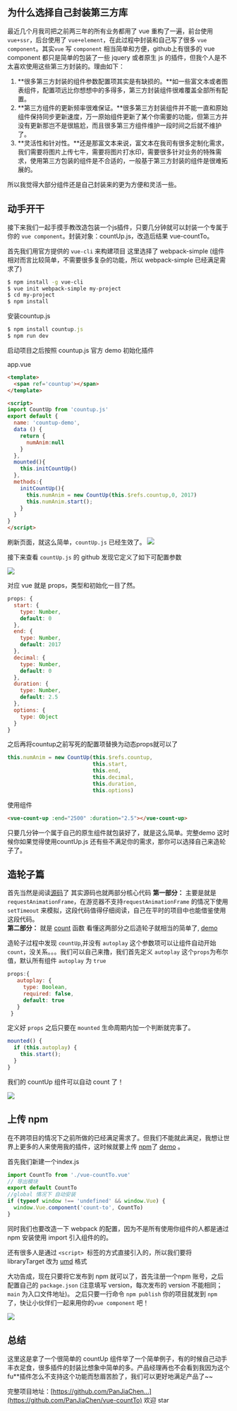 ## 为什么选择自己封装第三方库
最近几个月我司把之前两三年的所有业务都用了 vue 重构了一遍，前台使用 `vue+ssr`，后台使用了 `vue+element`，在此过程中封装和自己写了很多 `vue component`。其实`vue` 写 `component` 相当简单和方便，github上有很多的 vue component 都只是简单的包装了一些 jquery 或者原生 js 的插件，但我个人是不太喜欢使用这些第三方封装的。理由如下： 

1. **很多第三方封装的组件参数配置项其实是有缺损的。**如一些富文本或者图表组件，配置项远比你想想中的多得多，第三方封装组件很难覆盖全部所有配置。
2. **第三方组件的更新频率很难保证。**很多第三方封装组件并不能一直和原始组件保持同步更新速度，万一原始组件更新了某个你需要的功能，但第三方并没有更新那岂不是很尴尬，而且很多第三方组件维护一段时间之后就不维护了。
3. **灵活性和针对性。**还是那富文本来说，富文本在我司有很多定制化需求，我们需要将图片上传七牛，需要将图片打水印，需要很多针对业务的特殊需求，使用第三方包装的组件是不合适的，一般基于第三方封装的组件是很难拓展的。

所以我觉得大部分组件还是自己封装来的更为方便和灵活一些。

## 动手开干
接下来我们一起手摸手教改造包装一个js插件，只要几分钟就可以封装一个专属于你的 `vue component`。封装对象：countUp.js，改造后结果 vue-countTo。

首先我们用官方提供的 `vue-cli` 来构建项目 这里选择了 webpack-simple (组件相对而言比较简单，不需要很多复杂的功能，所以 webpack-simple 已经满足需求了)
```bash
$ npm install -g vue-cli
$ vue init webpack-simple my-project
$ cd my-project
$ npm install
```
安装countup.js
```js
$ npm install countup.js
$ npm run dev
```
启动项目之后按照 countup.js 官方 demo 初始化插件

app.vue
```html
<template>
  <span ref='countup'></span>
</template>

<script>
import CountUp from 'countup.js'
export default {
  name: 'countup-demo',
  data () {
    return {
      numAnim:null
    }
  },
  mounted(){
    this.initCountUp()
  },
  methods:{
    initCountUp(){
      this.numAnim = new CountUp(this.$refs.countup,0, 2017)
      this.numAnim.start();
    }
  }
}
</script>
```
刷新页面，就这么简单，`countUp.js` 已经生效了。
![](https://segmentfault.com/img/bVMi7H?w=340&h=90
)

接下来查看 `countUp.js` 的 github 发现它定义了如下可配置参数

![](https://segmentfault.com/img/bVMiDR?w=1872&h=482)

对应 vue 就是 props，类型和初始化一目了然。
```js
props: {
  start: {
    type: Number,
    default: 0
  },
  end: {
    type: Number,
    default: 2017
  },
  decimal: {
    type: Number,
    default: 0
  },
  duration: {
    type: Number,
    default: 2.5
  },
  options: {
    type: Object
  }
}
```
之后再将countup之前写死的配置项替换为动态props就可以了
```js
this.numAnim = new CountUp(this.$refs.countup, 
                           this.start,
                           this.end,
                           this.decimal,
                           this.duration,
                           this.options)
```
使用组件
```html
<vue-count-up :end="2500" :duration="2.5"></vue-count-up>
```
只要几分钟一个属于自己的原生组件就包装好了，就是这么简单。完整demo
这时候你如果觉得使用countUp.js 还有些不满足你的需求，那你可以选择自己来造轮子了。

## 造轮子篇

首先当然是阅读[源码](https://github.com/inorganik/countUp.js/blob/master/countUp.js)了
其实源码也就两部分核心代码
**第一部分：** 主要是就是 `requestAnimationFrame`，在游览器不支持`requestAnimationFrame` 的情况下使用 `setTimeout` 来模拟，这段代码值得仔细阅读，自己在平时的项目中也能借鉴使用这段代码。<br/>
**第二部分：** 就是 [count](https://github.com/inorganik/countUp.js/blob/master/countUp.js#L153) 函数
看懂这两部分之后造轮子就相当的简单了, [demo
](https://github.com/PanJiaChen/vue-countTo)

造轮子过程中发现 `countUp`,并没有 `autoplay` 这个参数项可以让组件自动开始`count`，没关系。。。我们可以自己来撸，我们首先定义 `autoplay` 这个`props`为布尔值，默认所有组件 `autoplay` 为 `true`
```js
props:{
   autoplay: {
     type: Boolean,
     required: false,
     default: true
   }
 }
```
定义好 `props` 之后只要在 `mounted` 生命周期内加一个判断就完事了。
```js
mounted() {
  if (this.autoplay) {
    this.start();
  }
}
```
我们的 countUp 组件可以自动 count 了！

![](https://segmentfault.com/img/bVMiHx?w=550&h=94])

## 上传 npm
在不跨项目的情况下之前所做的已经满足需求了。但我们不能就此满足，我想让世界上更多的人来使用我的插件，这时候就要上传 [npm](https://www.npmjs.com/)了 [demo](https://github.com/PanJiaChen/vue-countTo) 。

首先我们新建一个index.js
```js
import CountTo from './vue-countTo.vue'
// 导出模块
export default CountTo
//global 情况下 自动安装
if (typeof window !== 'undefined' && window.Vue) {
  window.Vue.component('count-to', CountTo)
}
```
同时我们也要改造一下 webpack 的配置，因为不是所有使用你组件的人都是通过 npm 安装使用 import 引入组件的的。

还有很多人是通过 `<script> `标签的方式直接引入的，所以我们要将 libraryTarget 改为 [umd](https://webpack.js.org/configuration/output/) 格式

大功告成，现在只要将它发布到 npm 就可以了，首先注册一个npm 账号，之后配置自己的 `package.json` (注意填写 version，每次发布的 version 不能相同；`main` 为入口文件地址)。
之后只要一行命令 `npm publish` 你的项目就发到 `npm` 了，快让小伙伴们一起来用你的`vue component` 吧！

![](https://segmentfault.com/img/bVMiMc?w=771&h=146)

## 总结
这里这是拿了一个很简单的 countUp 组件举了一个简单例子，有的时候自己动手丰衣足食，很多插件的封装比想象中简单的多。产品经理再也不会看到我因为这个fu**插件怎么不支持这个功能而愁眉苦脸了，我们可以更好地满足产品了~~

完整项目地址：[https://github.com/PanJiaChen...](https://github.com/PanJiaChen/vue-countTo) 欢迎 star